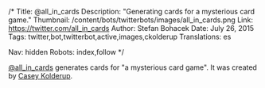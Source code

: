/*
Title: @all_in_cards
Description: "Generating cards for a mysterious card game."
Thumbnail: /content/bots/twitterbots/images/all_in_cards.png
Link: https://twitter.com/all_in_cards
Author: Stefan Bohacek
Date: July 26, 2015
Tags: twitter,bot,twitterbot,active,images,ckolderup
Translations: es

Nav: hidden
Robots: index,follow
*/

[@all_in_cards](https://twitter.com/all_in_cards) generates cards for "a mysterious card game". It was created by [Casey Kolderup](https://twitter.com/ckolderup).